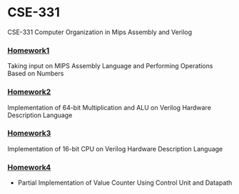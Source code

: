 # CSE-331
CSE-331 Computer Organization in Mips Assembly and Verilog

### [Homework1](https://github.com/sglbl/CSE-331/tree/master/Hw1)
Taking input on MIPS Assembly Language and Performing Operations Based on Numbers

### [Homework2](https://github.com/sglbl/CSE-331/tree/master/Hw2)
Implementation of 64-bit Multiplication and ALU on Verilog Hardware Description Language

### [Homework3](https://github.com/sglbl/CSE-331/tree/master/Hw3)
Implementation of 16-bit CPU on Verilog Hardware Description Language

### [Homework4](https://github.com/sglbl/CSE-331/tree/master/Hw4)
- Partial Implementation of Value Counter Using Control Unit and Datapath
